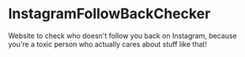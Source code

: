 # InstagramFollowBackChecker
Website to check who doesn't follow you back on Instagram, because you're a toxic person who actually cares about stuff like that!
